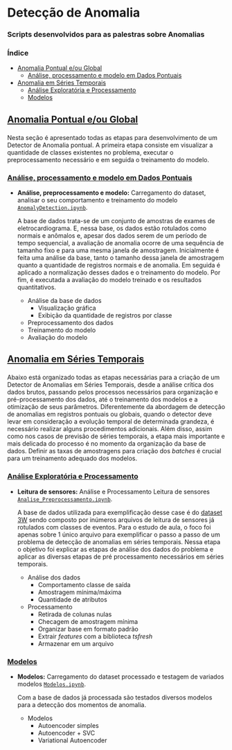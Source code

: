 # Detecção de Anomalia
### Scripts desenvolvidos para as palestras sobre Anomalias

### Índice
  
- [Anomalia Pontual e/ou Global](#anomalia-pontual-global)
  - [Análise, processamento e modelo em Dados Pontuais](#analise-processamento-modelo)
- [Anomalia em Séries Temporais](#anomalia-timeseries)
  - [Análise Exploratória e Processamento](#analise-exploratoria-processamento)
  - [Modelos](#modelos)

## 

<h2 id="anomalia-pontual-global">
  
[Anomalia Pontual e/ou Global](https://github.com/FelipeBorgesC/anomaly-detection-bi/tree/main/Anomaly%20-%20Global)
  
</h2>

Nesta seção é apresentado todas as etapas para desenvolvimento de um Detector de Anomalia pontual. A primeira etapa consiste em visualizar a quantidade de classes existentes no problema, executar o preprocessamento necessário e em seguida o treinamento do modelo.

<h3 id="analise-processamento-modelo">
  
[Análise, processamento e modelo em Dados Pontuais](https://github.com/FelipeBorgesC/anomaly-detection-bi/blob/main/Anomaly%20-%20Global/AnomalyDetection.ipynb)
  
</h3>

- **Análise, preprocessamento e modelo:** Carregamento do dataset, analisar o seu comportamento e treinamento do modelo [`AnomalyDetection.ipynb`](https://github.com/FelipeBorgesC/anomaly-detection-bi/blob/main/Anomaly%20-%20Global/AnomalyDetection.ipynb). 
    
    A base de dados trata-se de um conjunto de amostras de exames de eletrocardiograma. E, nessa base, os dados estão rotulados como normais e anômalos e, apesar dos dados serem de um período de tempo sequencial, a avaliação de anomalia ocorre de uma sequência de tamanho fixo e para uma mesma janela de amostragem. Inicialmente é feita uma análise da base, tanto o tamanho dessa janela de amostragem quanto a quantidade de registros normais e de anomalia. Em seguida é aplicado a normalização desses dados e o treinamento do modelo. Por fim, é executada a avaliação do modelo treinado e os resultados quantitativos. 
 
    - Análise da base de dados
      - Visualização gráfica
      - Exibição da quantidade de registros por classe
    - Preprocessamento dos dados
    - Treinamento do modelo
    - Avaliação do modelo


<h2 id="anomalia-timeseries">
  
[Anomalia em Séries Temporais](https://github.com/FelipeBorgesC/anomaly-detection-bi/tree/main/Anomaly%20-%20Timeseries)
  
</h2>

Abaixo está organizado todas as etapas necessárias para a criação de um Detector de Anomalias em Séries Temporais, desde a análise crítica dos dados brutos, passando pelos processos necessários para organização e pré-processamento dos dados, até o treinamento dos modelos e a otimização de seus parâmetros. Diferentemente da abordagem de detecção de anomalias em registros pontuais ou globais, quando o detector deve levar em consideração a evolução temporal de determinada grandeza, é necessário realizar alguns procedimentos adicionais. Além disso, assim como nos casos de previsão de séries temporais, a etapa mais importante e mais delicada do processo é no momento da organização da base de dados. Definir as taxas de amostragens para criação dos *batches* é crucial para um treinamento adequado dos modelos.

<h3 id="analise-exploratoria-processamento">
  
[Análise Exploratória e Processamento](https://github.com/FelipeBorgesC/anomaly-detection-bi/tree/main/Anomaly%20-%20Timeseries/An%C3%A1lise%20e%20preprocessamento)
  
</h3>

  - **Leitura de sensores:** Análise e Processamento Leitura de sensores [`Analise_Preprocessamento.ipynb`](https://github.com/FelipeBorgesC/anomaly-detection-bi/blob/main/Anomaly%20-%20Timeseries/Analise_Preprocessamento.ipynb). 
    
    A base de dados utilizada para exemplificação desse case é do [dataset 3W](https://github.com/ricardovvargas/3w_dataset) sendo composto por inúmeros arquivos de leitura de sensores já rotulados com classes de eventos. Para o estudo de aula, o foco foi apenas sobre 1 único arquivo para exemplificar o passo a passo de um problema de detecção de anomalias em séries temporais. Nessa etapa o objetivo foi explicar as etapas de análise dos dados do problema e aplicar as diversas etapas de pré processamento necessários em séries temporais.


    - Análise dos dados
      - Comportamento classe de saída
      - Amostragem mínima/máxima
      - Quantidade de atributos
    - Processamento
      - Retirada de colunas nulas
      - Checagem de amostragem mínima
      - Organizar base em formato padrão
      - Extrair *features* com a biblioteca *tsfresh*
      - Armazenar em um arquivo


<h3 id="modelos">
  
[Modelos](https://github.com/FelipeBorgesC/anomaly-detection-bi/tree/main/Anomaly%20-%20Timeseries/Modelo)
  
</h3>

 - **Modelos:** Carregamento do dataset processado e testagem de variados modelos [`Modelos.ipynb`](https://github.com/FelipeBorgesC/anomaly-detection-bi/blob/main/Anomaly%20-%20Timeseries/Modelo/Modelos.ipynb). 
    
    Com a base de dados já processada são testados diversos modelos para a detecção dos momentos de anomalia.
 
    - Modelos
      - Autoencoder simples
      - Autoencoder + SVC
      - Variational Autoencoder
